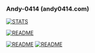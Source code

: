 ### Andy-0414 (andy0414.com)

[![STATS](https://github-readme-stats.vercel.app/api?username=andy-0414&show_icons=true&theme=vue-dark)](https://github.com/andy-0414)

[![README](https://github-readme-stats.vercel.app/api/pin/?username=andy-0414&repo=vue-roller&theme=vue-dark)](https://github.com/andy-0414)


[![README](https://github-readme-stats.vercel.app/api/pin/?username=CirclesApp&repo=Frontend&theme=vue-dark)](https://github.com/andy-0414)
[![README](https://github-readme-stats.vercel.app/api/pin/?username=CirclesApp&repo=Backend&theme=vue-dark)](https://github.com/andy-0414)
